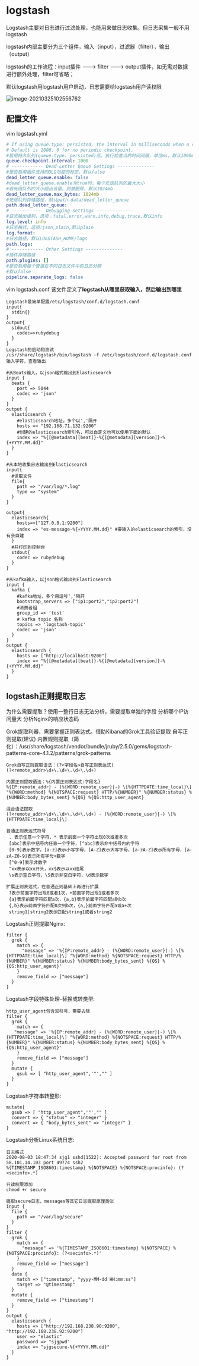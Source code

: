 # logstash

Logstash主要对日志进行过滤处理，也能用来做日志收集。但日志采集一般不用logstash

logstash内部主要分为三个组件，输入（input），过滤器（filter），输出（output）

logstash的工作流程：input插件 ---> filter ---> output插件，如无需对数据进行额外处理，filter可省略；

默认logstash用logstash用户启动，日志需要给logstash用户读权限

![image-20210325102556762](https://gitee.com/c_honghui/picture/raw/master/img/20210429113307.png)

## 配置文件

vim logstash.yml

```yaml
# If using queue.type: persisted, the interval in milliseconds when a checkpoint is forced on the head page
# Default is 1000, 0 for no periodic checkpoint.
#启用持久队列(queue.type: persisted)后，执行检查点的时间间隔，单位ms，默认1000ms
queue.checkpoint.interval: 1000
# ------------ Dead-Letter Queue Settings --------------
#是否启用插件支持的DLQ功能的标志，默认false
dead_letter_queue.enable: false
#dead_letter_queue.enable为true时，每个死信队列的最大大小
#若死信队列的大小超出该值，则被删除，默认1024mb
dead_letter_queue.max_bytes: 1024mb
#死信队列存储路径，默认path.data/dead_letter_queue
path.dead_letter_queue:
# ------------ Debugging Settings --------------
#日志输出级别，选项：fatal,error,warn,info,debug,trace,默认info
log.level: info
#日志格式，选项:json,plain,默认plain
log.format:
#日志路径，默认LOGSTASH_HOME/logs
path.logs:
# ------------ Other Settings --------------
#插件存储路径
path.plugins: []
#是否启用每个管道在不同日志文件中的日志分隔
#默认false
pipeline.separate_logs: false
```



vim logstash.conf
该文件定义了**logstash从哪里获取输入，然后输出到哪里**

```
Logstash最简单配置/etc/logstash/conf.d/logstash.conf
input{
  stdin{}
}
output{
  stdout{
    codec=>rubydebug
  }
}
Logstash的启动和测试
/usr/share/logstash/bin/logstash -f /etc/logstash/conf.d/logstash.conf
输入字符，查看输出
```

```shell
#从Beats输入，以json格式输出到Elasticsearch
input {
  beats {
    port => 5044
    codec => 'json'
  }
}
output {
  elasticsearch {
    #elasticsearch地址，多个以','隔开
    hosts => "192.168.71.132:9200"
    #创建的elasticsearch索引名，可以自定义也可以使用下面的默认
    index => "%{[@metadata][beat]}-%{[@metadata][version]}-%{+YYYY.MM.dd}"
  }
}

#从本地收集日志输出到Elasticsearch
input{
  #读取文件
  file{
    path => "/var/log/*.log"
    type => "system"
  }
}

output{
  elasticsearch{
    hosts=>["127.0.0.1:9200"]
    index => "es-message-%{+YYYY.MM.dd}" #要输入的elasticsearch的索引，没有会自建
  }
  #并打印到控制台
  stdout{
    codec => rubydebug
  }
}

#从kafka输入，以json格式输出到Elasticsearch
input {
  kafka {
    #kafka地址，多个用逗号','隔开
    bootstrap_servers => ["ip1:port2","ip2:port2"]
    #消费者组
    group_id => 'test'       
    # kafka topic 名称    
    topics => 'logstash-topic' 
    codec => 'json'
  }
}
output {
  elasticsearch {
    hosts => ["http://localhost:9200"]
    index => "%{[@metadata][beat]}-%{[@metadata][version]}-%{+YYYY.MM.dd}"
  }
}
```

## logstash正则提取日志

为什么需要提取？使用一整行日志无法分析，需要提取单独的字段
 分析哪个IP访问量大
 分析Nginx的响应状态码

Grok提取利器，需要掌握正则表达式。借助Kibana的Grok工具验证提取
 自写正则提取(建议)
 内置规则提取（简化）：/usr/share/logstash/vendor/bundle/jruby/2.5.0/gems/logstash-patterns-core-4.1.2/patterns/grok-patterns

```
Grok自写正则提取语法：(?<字段名>自写正则表达式)
(?<remote_addr>\d+\.\d+\.\d+\.\d+)

内置正则提取语法：%{内置正则表达式:字段名}
%{IP:remote_addr} - (%{WORD:remote_user}|-) \[%{HTTPDATE:time_local}\] "%{WORD:method} %{NOTSPACE:request} HTTP/%{NUMBER}" %{NUMBER:status} %{NUMBER:body_bytes_sent} %{QS} %{QS:http_user_agent}

混合语法提取
(?<remote_addr>\d+\.\d+\.\d+\.\d+) - (%{WORD:remote_user}|-) \[%{HTTPDATE:time_local}\]
```

```
普通正则表达式符号
 . 表示任意一个字符，* 表示前面一个字符出现0次或者多次
 [abc]表示中括号内任意一个字符，[^abc]表示非中括号内的字符
 [0-9]表示数字，[a-z]表示小写字母，[A-Z]表示大写字母，[a-zA-Z]表示所有字母，[a-zA-Z0-9]表示所有字母+数字
 [^0-9]表示非数字
 ^xx表示以xx开头，xx$表示以xx结尾
 \s表示空白字符，\S表示非空白字符，\d表示数字
```

```
扩展正则表达式，在普通正则基础上再进行扩展
 ?表示前面字符出现0或者1次，+前面字符出现1或者多次
 {a}表示前面字符匹配a次，{a,b}表示前面字符匹配a到b次
 {,b}表示前面字符匹配0次到b次，{a,}前面字符匹配a或a+次
 string1|string2表示匹配string1或者string2
```

Logstash正则提取Nginx:

```
filter {
  grok {
    match => {
      "message" => '%{IP:remote_addr} - (%{WORD:remote_user}|-) \[%{HTTPDATE:time_local}\] "%{WORD:method} %{NOTSPACE:request} HTTP/%{NUMBER}" %{NUMBER:status} %{NUMBER:body_bytes_sent} %{QS} %{QS:http_user_agent}'
    }
    remove_field => ["message"]
  }
}
```

Logstash字段特殊处理-替换或转类型:

```
http_user_agent包含双引号，需要去除
filter {
  grok {
    match => {
   "message" => '%{IP:remote_addr} - (%{WORD:remote_user}|-) \[%{HTTPDATE:time_local}\] "%{WORD:method} %{NOTSPACE:request} HTTP/%{NUMBER}" %{NUMBER:status} %{NUMBER:body_bytes_sent} %{QS} %{QS:http_user_agent}'
    }
    remove_field => ["message"]
  }
  mutate {
    gsub => [ "http_user_agent",'"',"" ]
  }
}
```

Logstash字符串转整形:

```
mutate{
  gsub => [ "http_user_agent",'"',"" ]
  convert => { "status" => "integer" }
  convert => { "body_bytes_sent" => "integer" }
}
```

Logstash分析Linux系统日志:

```
日志格式
2020-08-03 18:47:34 sjg1 sshd[1522]: Accepted password for root from 58.101.14.103 port 49774 ssh2
%{TIMESTAMP_ISO8601:timestamp} %{NOTSPACE} %{NOTSPACE:procinfo}: (?<secinfo>.*)
 
只读权限添加
chmod +r secure
 
提取secure日志，messages等其它日志提取原理类似
input {
  file {
    path => "/var/log/secure"
  }
}
filter {
  grok {
    match => {
      "message" => '%{TIMESTAMP_ISO8601:timestamp} %{NOTSPACE} %{NOTSPACE:procinfo}: (?<secinfo>.*)'
    }
    remove_field => ["message"]
  }
  date {
    match => ["timestamp", "yyyy-MM-dd HH:mm:ss"]
    target => "@timestamp"
  }
  mutate {
    remove_field => ["timestamp"]
  }
}
output {
  elasticsearch {
    hosts => ["http://192.168.238.90:9200", "http://192.168.238.92:9200"]
    user => "elastic"
    password => "sjgpwd"
    index => "sjgsecure-%{+YYYY.MM.dd}"
  }
}
```

